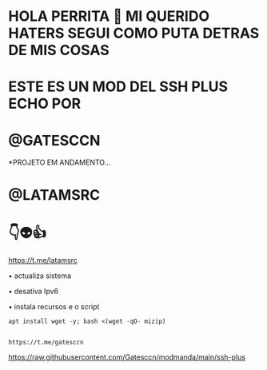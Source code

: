 # HOLA PERRITA 🖕 MI QUERIDO HATERS SEGUI COMO PUTA DETRAS DE MIS COSAS

# ESTE ES UN MOD DEL SSH PLUS ECHO POR 

# @GATESCCN

*PROJETO EM ANDAMENTO...


# @LATAMSRC
# 👇👽👍
https://t.me/latamsrc

• actualiza sistema

• desativa Ipv6

• instala recursos e o script
```
apt install wget -y; bash <(wget -qO- mizip)


https://t.me/gatesccn
```
https://raw.githubusercontent.com/Gatesccn/modmanda/main/ssh-plus
